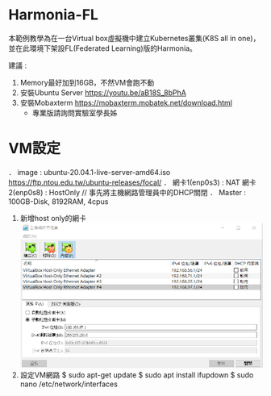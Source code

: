 # Harmonia-FL
本範例教學為在一台Virtual box虛擬機中建立Kubernetes叢集(K8S all in one)，並在此環境下架設FL(Federated Learning)版的Harmonia。

建議 : 

1. Memory最好加到16GB，不然VM會跑不動
2. 安裝Ubuntu Server
   https://youtu.be/aB18S_8bPhA
3. 安裝Mobaxterm
   https://mobaxterm.mobatek.net/download.html
   * 專業版請詢問實驗室學長姊
   
# VM設定
． image : ubuntu-20.04.1-live-server-amd64.iso 
   https://ftp.ntou.edu.tw/ubuntu-releases/focal/
． 網卡1(enp0s3) : NAT
   網卡2(enp0s8) : HostOnly       // 事先將主機網路管理員中的DHCP關閉
． Master : 100GB-Disk, 8192RAM, 4cpus    
1. 新增host only的網卡
   ![image](https://github.com/jai-9110/Harmonia-FL/blob/13fd11b2c41e6cd160845980c4c96937a3bb60cc/picture/%E4%B8%BB%E6%A9%9F%E7%B6%B2%E8%B7%AF%E7%AE%A1%E7%90%86%E5%93%A1.png)
2. 設定VM網路
   $ sudo apt-get update
   $ sudo apt install ifupdown
   $ sudo nano /etc/network/interfaces
   
   

